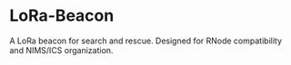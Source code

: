 # LoRa-Beacon
A LoRa beacon for search and rescue. Designed for RNode compatibility and NIMS/ICS organization.
